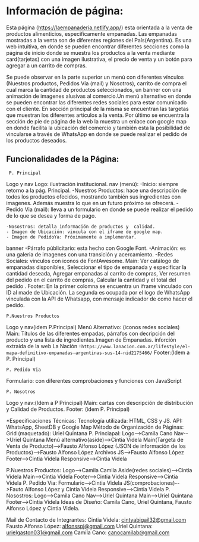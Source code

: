 # Información de página:
Esta página (https://laempanaderia.netlify.app/) esta orientada a la venta de productos alimenticios, especificamente empanadas.
Las empanadas mostradas a la venta son de diferentes regiones del País(Argentina).
Es una web intuitiva, en donde se pueden encontrar diferentes secciones como la página de inicio donde se muestra los productos a la venta mediante card(tarjetas) con una imagen ilustrativa, el precio de venta y un botón para agregar a un carrito de compras.

Se puede observar en la parte superior  un menú con diferentes vínculos (Nuestros productos, Pedidos Vía (mail) y Nosotros), carrito de compra el cual marca la cantidad de productos seleccionados, un banner con una animación de imagenes alusivas al comercio.Un menú alternativo en donde se pueden encontrar las diferentes redes sociales para estar comunicado con el cliente. En sección principal de la misma se encuentran las targetas que muestran los diferentes articulos a la venta.
Por último se encuentra la sección de pie de página de la web  la muestra un enlace con google map en donde facilita la ubicación del comercio y también esta la posibilidad de vincularse a través de WhatsApp en donde se puede realizar el pedido de los productos deseados.

## Funcionalidades de la Página:
     P. Principal
  Logo y nav
    Logo: ilustración institucional.
    nav (menú):
    -Inicio: siempre retorno a la pág. Principal.
    -Nuestros Productos: hace una descripción de todos los productos ofecidos, mostrando también sus ingredientes con imagenes.
    Además muestra lo que en un futuro próximo se ofrecerá.
    -Pedido Via (mail): lleva a un formulario en donde se puede realizar el pedido de lo que se desea y forma de pago.
    
    -Nosostros: detalla información de productos y  calidad.
    - Imagen de Ubicación: vincula con el iframe de google map.
    - Imagen de PedidoYa: Próximamente a implementar.
    
  banner 
  -Párrafo públicitario: esta hecho con Google Font.
  -Animación: es una galeria de imagenes con una transición y acercamiento.
  -Redes Sociales: vinculos con iconos de FontAwesome.
  Main:  Ver catálogo de empanadas disponibles,
          Seleccionar el tipo de empanada y especificar la cantidad deseada,
          Agregar empanadas al carrito de compras,
          Ver resumen del pedido en el carrito de compras,
         Calcular la cantidad y el total del pedido .
 Footer: En la primer colomna se encuentra un iframe vinculado con ID al made de Ubicación.
          La segunda es ocupada por el logo de WhatsApp vinculada con la API de Whatsapp, con mensaje indicador de como hacer el pedido.

    P.Nuestros Productos
    
 Logo y nav(idem P.Principal)
 Menú Alternativo: (iconos redes sociales)
 Main: Títulos de las diferentes empadas, párrafos con decripción del producto y una lista de ingredientes.Imagen de Empanadas. inforción extraida  de la web La Nación `!https://www.lanacion.com.ar/lifestyle/el-mapa-definitivo-empanadas-argentinas-sus-14-nid2175466/`
 Footer:(Idem a P. Principal)

    P. Pedido Via
  Formulario: con diferentes comprobaciones y funciones con JavaScript

    P. Nosotros
  Logo y nav:(Idem a P Principal)
  Main: cartas con descripción de distribución y Calidad de Productos.
  Footer: (idem P. Principal)

  *Especificaciones Técnicas:
  Tecnología utilizada: HTML, CSS y JS. 
  API: WhatsApp, SheetDB y Google Map
  Método de Organización de Páginas:
  Grid (maquetado): Uriel Quintana
  P. Princiapal: Logo-->Camila Cano
                 Nav-->Uriel Quintana
                 Menú alternativo(aside)-->Cintia Videla
                 Main(Targeta de Venta de Producto)-->Fausto Alfonso López
                      (JSON de información de los Productos)-->Fausto Alfonso López
                      Archivos JS-->Fausto Alfonso López
                 Footer-->Cintia Videla
                 Responsive-->Cintia Videla
                 
 P.Nuestros Productos: Logo-->Camila Camila
                       Aside(redes sociales)-->Cintia Videla
                       Main-->Cintia Videla
                       Footer-->Cintia Videla
                       Responsive-->Cintia Videla
 P. Pedido Via:  Formulario-->Cintia Videla
                 JS(comprobaciones)-->Fauto Alfonso López y Cintia Videla
                 Responsive-->Cintia Videla
 P. Nosostros: Logo-->Camila Cano
               Nav-->Uriel Quintana
               Main-->Uriel Quintana
               Footer-->Cintia Videla
  Ideas de Diseño: Camila Cano, Uriel Quintana, Fausto Alfonso López y Cintia Videla.

  Mail de Contacto de Integrantes:
  Cintia Videla: cintyabigail32@gmail.com
  Fausto Alfonso López: alfonsspj@gmail.com
  Uriel Quintana: urielgaston031@gmail.com
  Camila Cano: canocamilab@gmail.com          
               
                    
                    



